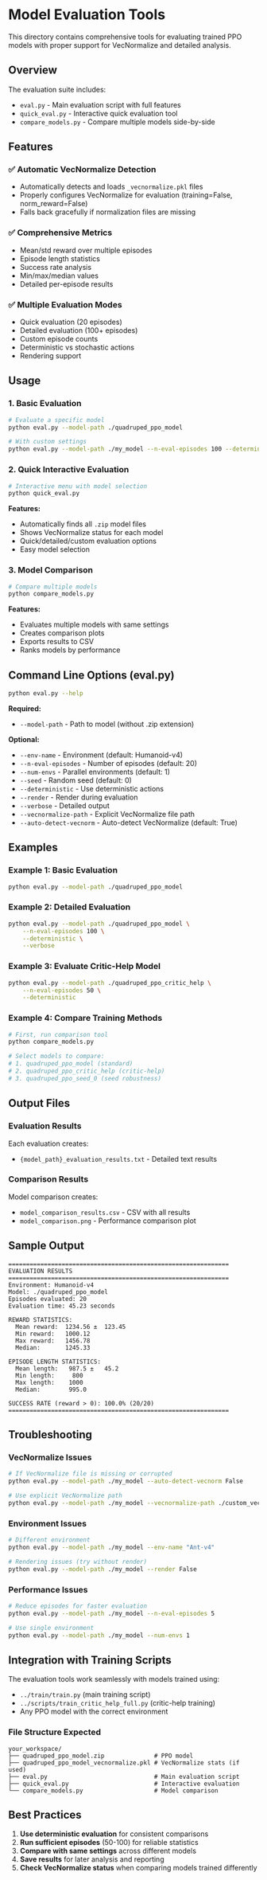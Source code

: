 # Model Evaluation Tools

This directory contains comprehensive tools for evaluating trained PPO models with proper support for VecNormalize and detailed analysis.

## Overview

The evaluation suite includes:
- `eval.py` - Main evaluation script with full features
- `quick_eval.py` - Interactive quick evaluation tool
- `compare_models.py` - Compare multiple models side-by-side

## Features

### ✅ Automatic VecNormalize Detection
- Automatically detects and loads `_vecnormalize.pkl` files
- Properly configures VecNormalize for evaluation (training=False, norm_reward=False)
- Falls back gracefully if normalization files are missing

### ✅ Comprehensive Metrics
- Mean/std reward over multiple episodes
- Episode length statistics
- Success rate analysis
- Min/max/median values
- Detailed per-episode results

### ✅ Multiple Evaluation Modes
- Quick evaluation (20 episodes)
- Detailed evaluation (100+ episodes)
- Custom episode counts
- Deterministic vs stochastic actions
- Rendering support

## Usage

### 1. Basic Evaluation

```bash
# Evaluate a specific model
python eval.py --model-path ./quadruped_ppo_model

# With custom settings
python eval.py --model-path ./my_model --n-eval-episodes 100 --deterministic --verbose
```

### 2. Quick Interactive Evaluation

```bash
# Interactive menu with model selection
python quick_eval.py
```

**Features:**
- Automatically finds all `.zip` model files
- Shows VecNormalize status for each model
- Quick/detailed/custom evaluation options
- Easy model selection

### 3. Model Comparison

```bash
# Compare multiple models
python compare_models.py
```

**Features:**
- Evaluates multiple models with same settings
- Creates comparison plots
- Exports results to CSV
- Ranks models by performance

## Command Line Options (eval.py)

```bash
python eval.py --help
```

**Required:**
- `--model-path` - Path to model (without .zip extension)

**Optional:**
- `--env-name` - Environment (default: Humanoid-v4)
- `--n-eval-episodes` - Number of episodes (default: 20)
- `--num-envs` - Parallel environments (default: 1)
- `--seed` - Random seed (default: 0)
- `--deterministic` - Use deterministic actions
- `--render` - Render during evaluation
- `--verbose` - Detailed output
- `--vecnormalize-path` - Explicit VecNormalize file path
- `--auto-detect-vecnorm` - Auto-detect VecNormalize (default: True)

## Examples

### Example 1: Basic Evaluation
```bash
python eval.py --model-path ./quadruped_ppo_model
```

### Example 2: Detailed Evaluation
```bash
python eval.py --model-path ./quadruped_ppo_model \
    --n-eval-episodes 100 \
    --deterministic \
    --verbose
```

### Example 3: Evaluate Critic-Help Model
```bash
python eval.py --model-path ./quadruped_ppo_critic_help \
    --n-eval-episodes 50 \
    --deterministic
```

### Example 4: Compare Training Methods
```bash
# First, run comparison tool
python compare_models.py

# Select models to compare:
# 1. quadruped_ppo_model (standard)
# 2. quadruped_ppo_critic_help (critic-help)
# 3. quadruped_ppo_seed_0 (seed robustness)
```

## Output Files

### Evaluation Results
Each evaluation creates:
- `{model_path}_evaluation_results.txt` - Detailed text results

### Comparison Results
Model comparison creates:
- `model_comparison_results.csv` - CSV with all results
- `model_comparison.png` - Performance comparison plot

## Sample Output

```
==============================================================
EVALUATION RESULTS
==============================================================
Environment: Humanoid-v4
Model: ./quadruped_ppo_model
Episodes evaluated: 20
Evaluation time: 45.23 seconds

REWARD STATISTICS:
  Mean reward:  1234.56 ±  123.45
  Min reward:   1000.12
  Max reward:   1456.78
  Median:       1245.33

EPISODE LENGTH STATISTICS:
  Mean length:   987.5 ±   45.2
  Min length:     800
  Max length:    1000
  Median:        995.0

SUCCESS RATE (reward > 0): 100.0% (20/20)
==============================================================
```

## Troubleshooting

### VecNormalize Issues
```bash
# If VecNormalize file is missing or corrupted
python eval.py --model-path ./my_model --auto-detect-vecnorm False

# Use explicit VecNormalize path
python eval.py --model-path ./my_model --vecnormalize-path ./custom_vecnorm.pkl
```

### Environment Issues
```bash
# Different environment
python eval.py --model-path ./my_model --env-name "Ant-v4"

# Rendering issues (try without render)
python eval.py --model-path ./my_model --render False
```

### Performance Issues
```bash
# Reduce episodes for faster evaluation
python eval.py --model-path ./my_model --n-eval-episodes 5

# Use single environment
python eval.py --model-path ./my_model --num-envs 1
```

## Integration with Training Scripts

The evaluation tools work seamlessly with models trained using:
- `../train/train.py` (main training script)
- `../scripts/train_critic_help_full.py` (critic-help training)
- Any PPO model with the correct environment

### File Structure Expected
```
your_workspace/
├── quadruped_ppo_model.zip              # PPO model
├── quadruped_ppo_model_vecnormalize.pkl # VecNormalize stats (if used)
├── eval.py                              # Main evaluation script
├── quick_eval.py                        # Interactive evaluation
└── compare_models.py                    # Model comparison
```

## Best Practices

1. **Use deterministic evaluation** for consistent comparisons
2. **Run sufficient episodes** (50-100) for reliable statistics
3. **Compare with same settings** across different models
4. **Save results** for later analysis and reporting
5. **Check VecNormalize status** when comparing models trained differently
